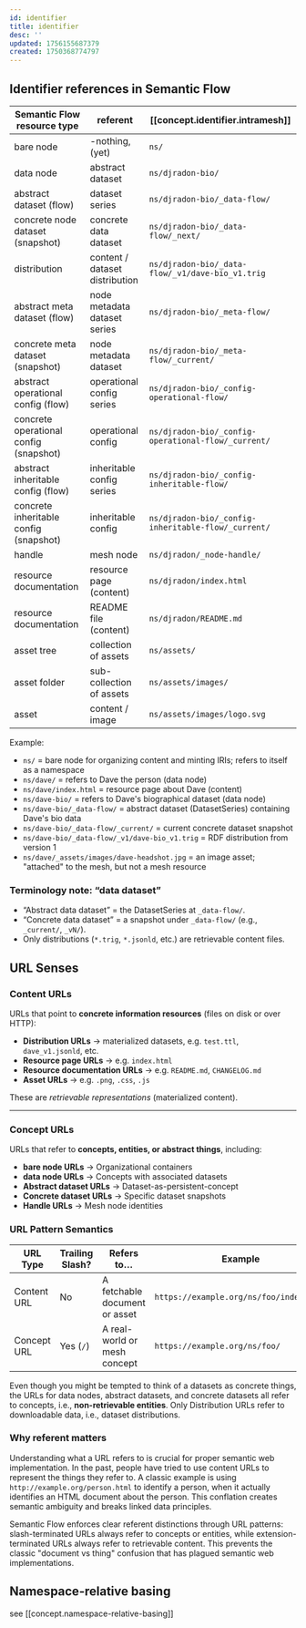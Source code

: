 ```yaml
---
id: identifier
title: identifier
desc: ''
updated: 1756155687379
created: 1750368774797
---
```





## Identifier references in Semantic Flow

| Semantic Flow resource type            | referent                       | [[concept.identifier.intramesh]]                    |
| -------------------------------------- | ------------------------------ | --------------------------------------------------- |
| bare node                              | -nothing, (yet)                | `ns/`                                               |
| data node                              | abstract dataset               | `ns/djradon-bio/`                                   |
| abstract dataset (flow)                | dataset series                 | `ns/djradon-bio/_data-flow/`                        |
| concrete node dataset (snapshot)       | concrete data dataset          | `ns/djradon-bio/_data-flow/_next/`                  |
| distribution                           | content / dataset distribution | `ns/djradon-bio/_data-flow/_v1/dave-bio_v1.trig`    |
| abstract meta dataset (flow)           | node metadata dataset series   | `ns/djradon-bio/_meta-flow/`                        |
| concrete meta dataset (snapshot)       | node metadata dataset          | `ns/djradon-bio/_meta-flow/_current/`               |
| abstract operational config (flow)     | operational config series      | `ns/djradon-bio/_config-operational-flow/`          |
| concrete operational config (snapshot) | operational config             | `ns/djradon-bio/_config-operational-flow/_current/` |
| abstract inheritable config (flow)     | inheritable config series      | `ns/djradon-bio/_config-inheritable-flow/`          |
| concrete inheritable config (snapshot) | inheritable config             | `ns/djradon-bio/_config-inheritable-flow/_current/` |
| handle                                 | mesh node                      | `ns/djradon/_node-handle/`                          |
| resource documentation                 | resource page (content)        | `ns/djradon/index.html`                             |
| resource documentation                 | README file (content)          | `ns/djradon/README.md`                              |
| asset tree                             | collection of assets           | `ns/assets/`                                        |
| asset folder                           | sub-collection of assets       | `ns/assets/images/`                                 |
| asset                                  | content / image                | `ns/assets/images/logo.svg`                         |


Example:
- `ns/` = bare node for organizing content and minting IRIs; refers to itself as a namespace
- `ns/dave/` = refers to Dave the person (data node)
- `ns/dave/index.html` = resource page about Dave (content)
- `ns/dave-bio/` = refers to Dave's biographical dataset (data node)
- `ns/dave-bio/_data-flow/` = abstract dataset (DatasetSeries) containing Dave's bio data
- `ns/dave-bio/_data-flow/_current/` = current concrete dataset snapshot
- `ns/dave-bio/_data-flow/_v1/dave-bio_v1.trig` = RDF distribution from version 1
- `ns/dave/_assets/images/dave-headshot.jpg` = an image asset; "attached" to the mesh, but not a mesh resource

### Terminology note: “data dataset”

- “Abstract data dataset” = the DatasetSeries at `_data-flow/`.
- “Concrete data dataset” = a snapshot under `_data-flow/` (e.g., `_current/`, `_vN/`).
- Only distributions (`*.trig`, `*.jsonld`, etc.) are retrievable content files.


## URL Senses

### **Content URLs**

URLs that point to **concrete information resources** (files on disk or over HTTP):

* **Distribution URLs** → materialized datasets, e.g. `test.ttl`, `dave_v1.jsonld`, etc.
* **Resource page URLs** → e.g. `index.html`
* **Resource documentation URLs** → e.g. `README.md`, `CHANGELOG.md`
* **Asset URLs** → e.g. `.png`, `.css`, `.js`

These are *retrievable representations* (materialized content).

---

### **Concept URLs**

URLs that refer to **concepts, entities, or abstract things**, including:

* **bare node URLs** → Organizational containers
* **data node URLs** → Concepts with associated datasets
* **Abstract dataset URLs** → Dataset-as-persistent-concept
* **Concrete dataset URLs** → Specific dataset snapshots
* **Handle URLs** → Mesh node identities


### URL Pattern Semantics

| URL Type    | Trailing Slash? | Refers to…                    | Example                                 |
| ----------- | --------------- | ----------------------------- | --------------------------------------- |
| Content URL | No              | A fetchable document or asset | `https://example.org/ns/foo/index.html` |
| Concept URL | Yes (`/`)       | A real-world or mesh concept  | `https://example.org/ns/foo/`           |

Even though you might be tempted to think of a datasets as concrete things, the URLs for data nodes, abstract datasets, and concrete datasets all refer to concepts, i.e., **non-retrievable entities**. Only Distribution URLs refer to downloadable data, i.e., dataset distributions.

### Why referent matters

Understanding what a URL refers to is crucial for proper semantic web implementation. In the past, people have tried to use content URLs to represent the things they refer to. A classic example is using `http://example.org/person.html` to identify a person, when it actually identifies an HTML document about the person. This conflation creates semantic ambiguity and breaks linked data principles.

Semantic Flow enforces clear referent distinctions through URL patterns: slash-terminated URLs always refer to concepts or entities, while extension-terminated URLs always refer to retrievable content. This prevents the classic "document vs thing" confusion that has plagued semantic web implementations.

## Namespace-relative basing

see [[concept.namespace-relative-basing]]
